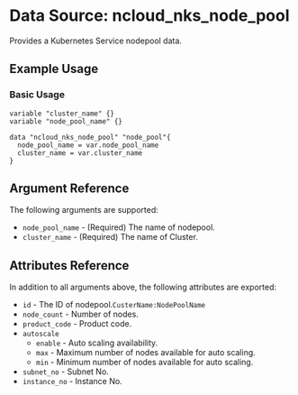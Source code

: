 # Data Source: ncloud_nks_node_pool

Provides a Kubernetes Service nodepool data.

## Example Usage

### Basic Usage

```hcl
variable "cluster_name" {}
variable "node_pool_name" {}

data "ncloud_nks_node_pool" "node_pool"{
  node_pool_name = var.node_pool_name
  cluster_name = var.cluster_name
}
```

## Argument Reference

The following arguments are supported:

* `node_pool_name` - (Required) The name of nodepool.
* `cluster_name` - (Required) The name of Cluster.


## Attributes Reference

In addition to all arguments above, the following attributes are exported:

* `id` - The ID of nodepool.`CusterName:NodePoolName`
* `node_count` - Number of nodes.
* `product_code` - Product code.
* `autoscale`
  * `enable` - Auto scaling availability.
  * `max` - Maximum number of nodes available for auto scaling.
  * `min` - Minimum number of nodes available for auto scaling.
* `subnet_no` - Subnet No.
* `instance_no` - Instance No.
